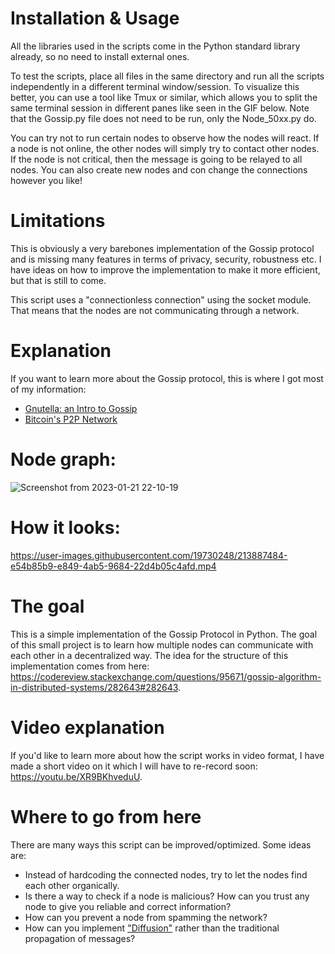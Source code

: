 # Installation & Usage
All the libraries used in the scripts come in the Python standard library already, so no need to install external ones.

To test the scripts, place all files in the same directory and run all the scripts independently in a different terminal window/session. To visualize this better, you can use a tool like Tmux or similar, which allows you to split the same terminal session in different panes like seen in the GIF below. Note that the Gossip.py file does not need to be run, only the Node_50xx.py do.

You can try not to run certain nodes to observe how the nodes will react. If a node is not online, the other nodes will simply try to contact other nodes. If the node is not critical, then the message is going to be relayed to all nodes. You can also create new nodes and con change the connections however you like!

# Limitations
This is obviously a very barebones implementation of the Gossip protocol and is missing many features in terms of privacy, security, robustness etc. I have ideas on how to improve the implementation to make it more efficient, but that is still to come.

This script uses a "connectionless connection" using the socket module. That means that the nodes are not communicating through a network.

# Explanation
If you want to learn more about the Gossip protocol, this is where I got most of my information: 
  - [Gnutella: an Intro to Gossip](https://nakamoto.com/gnutella/)
  - [Bitcoin's P2P Network](https://nakamoto.com/bitcoins-p2p-network/)

# Node graph:

![Screenshot from 2023-01-21 22-10-19](https://user-images.githubusercontent.com/19730248/213887302-bb7fb3ba-741c-43f9-bf4a-727b711286bb.png)

# How it looks:

https://user-images.githubusercontent.com/19730248/213887484-e54b85b9-e849-4ab5-9684-22d4b05c4afd.mp4

# The goal
This is a simple implementation of the Gossip Protocol in Python. The goal of this small project is to learn how multiple nodes can communicate with each other in a decentralized way. The idea for the structure of this implementation comes from here: https://codereview.stackexchange.com/questions/95671/gossip-algorithm-in-distributed-systems/282643#282643.

# Video explanation
If you'd like to learn more about how the script works in video format, I have made a short video on it which I will have to re-record soon: https://youtu.be/XR9BKhveduU. 

# Where to go from here
There are many ways this script can be improved/optimized. Some ideas are:
  - Instead of hardcoding the connected nodes, try to let the nodes find each other organically.
  - Is there a way to check if a node is malicious? How can you trust any node to give you reliable and correct information?
  - How can you prevent a node from spamming the network?
  - How can you implement ["Diffusion"](https://nakamoto.com/bitcoins-p2p-network/#:~:text=a%20method%20called-,diffusion,-.%20In%20diffusion%2C%20instead) rather than the traditional propagation of messages?
